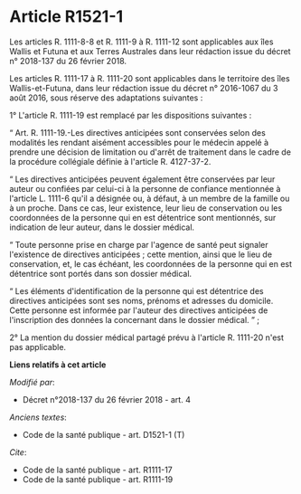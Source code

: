 # Article R1521-1

Les articles R. 1111-8-8 et R. 1111-9 à R. 1111-12 sont applicables aux îles Wallis et Futuna et aux Terres Australes dans
leur rédaction issue du décret n° 2018-137 du 26 février 2018.

Les articles R. 1111-17 à R. 1111-20 sont applicables dans le territoire des îles Wallis-et-Futuna, dans leur rédaction issue
du décret n° 2016-1067 du 3 août 2016, sous réserve des adaptations suivantes :

1° L'article R. 1111-19 est remplacé par les dispositions suivantes :

“ Art. R. 1111-19.-Les directives anticipées sont conservées selon des modalités les rendant aisément accessibles pour le
médecin appelé à prendre une décision de limitation ou d'arrêt de traitement dans le cadre de la procédure collégiale définie
à l'article R. 4127-37-2.

“ Les directives anticipées peuvent également être conservées par leur auteur ou confiées par celui-ci à la personne de
confiance mentionnée à l'article L. 1111-6 qu'il a désignée ou, à défaut, à un membre de la famille ou à un proche. Dans ce
cas, leur existence, leur lieu de conservation ou les coordonnées de la personne qui en est détentrice sont mentionnés, sur
indication de leur auteur, dans le dossier médical.

“ Toute personne prise en charge par l'agence de santé peut signaler l'existence de directives anticipées ; cette mention,
ainsi que le lieu de conservation, et, le cas échéant, les coordonnées de la personne qui en est détentrice sont portés dans
son dossier médical.

“ Les éléments d'identification de la personne qui est détentrice des directives anticipées sont ses noms, prénoms et
adresses du domicile. Cette personne est informée par l'auteur des directives anticipées de l'inscription des données la
concernant dans le dossier médical. ” ;

2° La mention du dossier médical partagé prévu à l'article R. 1111-20 n'est pas applicable.

**Liens relatifs à cet article**

_Modifié par_:

  - Décret n°2018-137 du 26 février 2018 - art. 4

_Anciens textes_:

  - Code de la santé publique - art. D1521-1 (T)

_Cite_:

  - Code de la santé publique - art. R1111-17
  - Code de la santé publique - art. R1111-19
